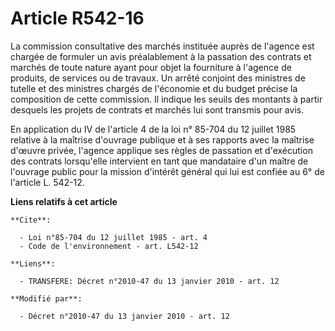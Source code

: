 # Article R542-16

La commission consultative des marchés instituée auprès de l'agence est chargée de formuler un avis préalablement à la
passation des contrats et marchés de toute nature ayant pour objet la fourniture à l'agence de produits, de services ou de
travaux. Un arrêté conjoint des ministres de tutelle et des ministres chargés de l'économie et du budget précise la
composition de cette commission. Il indique les seuils des montants à partir desquels les projets de contrats et marchés lui
sont transmis pour avis. 

En application du IV de l'article 4 de la loi n° 85-704 du 12 juillet 1985 relative à la maîtrise d'ouvrage publique et à ses
rapports avec la maîtrise d'œuvre privée, l'agence applique ses règles de passation et d'exécution des contrats lorsqu'elle
intervient en tant que mandataire d'un maître de l'ouvrage public pour la mission d'intérêt général qui lui est confiée au 6°
de l'article L. 542-12.

**Liens relatifs à cet article**

	**Cite**:

	  - Loi n°85-704 du 12 juillet 1985 - art. 4
	  - Code de l'environnement - art. L542-12

	**Liens**:

	  - TRANSFERE: Décret n°2010-47 du 13 janvier 2010 - art. 12

	**Modifié par**:

	  - Décret n°2010-47 du 13 janvier 2010 - art. 12
